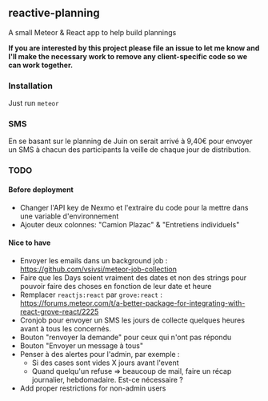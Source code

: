 ## reactive-planning

A small Meteor & React app to help build plannings

**If you are interested by this project please file an issue to let me know
and I'll make the necessary work to remove any client-specific code so we
can work together.**

### Installation

Just run `meteor`

### SMS

En se basant sur le planning de Juin on serait arrivé à 9,40€ pour envoyer un
SMS à chacun des participants la veille de chaque jour de distribution.

### TODO

#### Before deployment

* Changer l'API key de Nexmo et l'extraire du code pour la mettre dans une variable d'environnement
* Ajouter deux colonnes: "Camion Plazac" & "Entretiens individuels"

#### Nice to have

* Envoyer les emails dans un background job : https://github.com/vsivsi/meteor-job-collection
* Faire que les Days soient vraiment des dates et non des strings pour pouvoir faire des choses en fonction de leur date et heure
* Remplacer `reactjs:react` par `grove:react` : https://forums.meteor.com/t/a-better-package-for-integrating-with-react-grove-react/2225
* Cronjob pour envoyer un SMS les jours de collecte quelques heures avant à tous les concernés.
* Bouton "renvoyer la demande" pour ceux qui n'ont pas répondu
* Bouton "Envoyer un message à tous"
* Penser à des alertes pour l'admin, par exemple :
  * Si des cases sont vides X jours avant l'event
  * Quand quelqu'un refuse => beaucoup de mail, faire un récap journalier, hebdomadaire. Est-ce nécessaire ?
* Add proper restrictions for non-admin users
